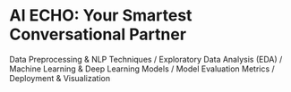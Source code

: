 # AI ECHO: Your Smartest Conversational Partner
   Data Preprocessing & NLP Techniques /
   Exploratory Data Analysis (EDA) /
   Machine Learning & Deep Learning Models /
   Model Evaluation Metrics /
   Deployment & Visualization 
